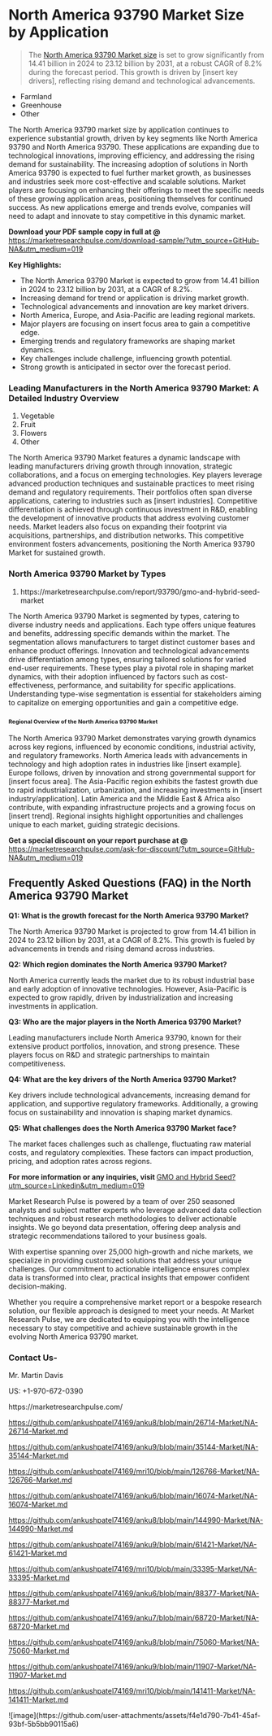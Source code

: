 <h1>North America 93790 Market&nbsp;Size by Application</h1><blockquote><p>The <a href="https://marketresearchpulse.com/download-sample/?utm_source=GitHub-NA&amp;utm_medium=019">North America 93790 Market size</a> is set to grow significantly from 14.41 billion in 2024 to 23.12 billion by 2031, at a robust CAGR of 8.2% during the forecast period. This growth is driven by [insert key drivers], reflecting rising demand and technological advancements.</p></blockquote><ul><li>Farmland<li> Greenhouse<li> Other</li></ul><p>The North America 93790 market size by application continues to experience substantial growth, driven by key segments like North America 93790 and North America 93790. These applications are expanding due to technological innovations, improving efficiency, and addressing the rising demand for sustainability. The increasing adoption of solutions in North America 93790 is expected to fuel further market growth, as businesses and industries seek more cost-effective and scalable solutions. Market players are focusing on enhancing their offerings to meet the specific needs of these growing application areas, positioning themselves for continued success. As new applications emerge and trends evolve, companies will need to adapt and innovate to stay competitive in this dynamic market.</p><p><strong>Download your PDF sample copy in full at @ </strong><a href="https://marketresearchpulse.com/download-sample/?utm_source=GitHub-NA&amp;utm_medium=019">https://marketresearchpulse.com/download-sample/?utm_source=GitHub-NA&amp;utm_medium=019</a></p><p><strong>Key Highlights: </strong></p><ul><li>The North America 93790 Market is expected to grow from 14.41 billion in 2024 to 23.12 billion by 2031, at a CAGR of 8.2%.</li><li>Increasing demand for trend or application is driving market growth.</li><li>Technological advancements and innovation are key market drivers.</li><li>North America, Europe, and Asia-Pacific are leading regional markets.</li><li>Major players are focusing on insert focus area to gain a competitive edge.</li><li>Emerging trends and regulatory frameworks are shaping market dynamics.</li><li>Key challenges include challenge, influencing growth potential.</li><li>Strong growth is anticipated in sector over the forecast period.</li></ul><h3>Leading Manufacturers in the North America 93790 Market: A Detailed Industry Overview</h3><ol><li>Vegetable<li> Fruit<li> Flowers<li> Other</li></ol><div class="flex max-w-full flex-col flex-grow"><div class="min-h-8 text-message flex w-full flex-col items-end gap-2 whitespace-normal break-words [.text-message+&amp;]:mt-5" dir="auto" data-message-author-role="assistant" data-message-id="fd8432e4-4910-450d-b182-61b7bfb0a01f" data-message-model-slug="gpt-4o"><div class="flex w-full flex-col gap-1 empty:hidden first:pt-[3px]"><div class="markdown prose w-full break-words dark:prose-invert light"><p>The North America 93790 Market features a dynamic landscape with leading manufacturers driving growth through innovation, strategic collaborations, and a focus on emerging technologies. Key players leverage advanced production techniques and sustainable practices to meet rising demand and regulatory requirements. Their portfolios often span diverse applications, catering to industries such as [insert industries]. Competitive differentiation is achieved through continuous investment in R&amp;D, enabling the development of innovative products that address evolving customer needs. Market leaders also focus on expanding their footprint via acquisitions, partnerships, and distribution networks. This competitive environment fosters advancements, positioning the North America 93790 Market for sustained growth.</p></div></div></div></div><h3>North America 93790 Market by Types</h3><ol><li>https://marketresearchpulse.com/report/93790/gmo-and-hybrid-seed-market</li></ol><div class="flex max-w-full flex-col flex-grow"><div class="min-h-8 text-message flex w-full flex-col items-end gap-2 whitespace-normal break-words [.text-message+&amp;]:mt-5" dir="auto" data-message-author-role="assistant" data-message-id="084470be-0bb7-4664-bddf-5156b4f41249" data-message-model-slug="gpt-4o-mini"><div class="flex w-full flex-col gap-1 empty:hidden first:pt-[3px]"><div class="markdown prose w-full break-words dark:prose-invert light"><p>The North America 93790 Market is segmented by types, catering to diverse industry needs and applications. Each type offers unique features and benefits, addressing specific demands within the market. The segmentation allows manufacturers to target distinct customer bases and enhance product offerings. Innovation and technological advancements drive differentiation among types, ensuring tailored solutions for varied end-user requirements. These types play a pivotal role in shaping market dynamics, with their adoption influenced by factors such as cost-effectiveness, performance, and suitability for specific applications. Understanding type-wise segmentation is essential for stakeholders aiming to capitalize on emerging opportunities and gain a competitive edge.</p></div></div></div></div><h3><span style="font-size: 11px;">Regional Overview of the North America 93790 Market</span></h3><div class="flex max-w-full flex-col flex-grow"><div class="min-h-8 text-message flex w-full flex-col items-end gap-2 whitespace-normal break-words [.text-message+&amp;]:mt-5" dir="auto" data-message-author-role="assistant" data-message-id="e9038762-ce64-4e30-91c9-9bd413514231" data-message-model-slug="gpt-4o-mini"><div class="flex w-full flex-col gap-1 empty:hidden first:pt-[3px]"><div class="markdown prose w-full break-words dark:prose-invert light"><p>The North America 93790 Market demonstrates varying growth dynamics across key regions, influenced by economic conditions, industrial activity, and regulatory frameworks. North America leads with advancements in technology and high adoption rates in industries like [insert example]. Europe follows, driven by innovation and strong governmental support for [insert focus area]. The Asia-Pacific region exhibits the fastest growth due to rapid industrialization, urbanization, and increasing investments in [insert industry/application]. Latin America and the Middle East &amp; Africa also contribute, with expanding infrastructure projects and a growing focus on [insert trend]. Regional insights highlight opportunities and challenges unique to each market, guiding strategic decisions.</p></div></div></div></div><p><strong>Get a special discount on your report purchase at @ </strong><a href="https://marketresearchpulse.com/ask-for-discount/?utm_source=GitHub-NA&amp;utm_medium=019">https://marketresearchpulse.com/ask-for-discount/?utm_source=GitHub-NA&amp;utm_medium=019</a></p><h2>Frequently Asked Questions (FAQ) in the North America 93790 Market</h2><p><strong>Q1: What is the growth forecast for the North America 93790 Market?</strong></p><p>The North America 93790 Market is projected to grow from 14.41 billion in 2024 to 23.12 billion by 2031, at a CAGR of 8.2%. This growth is fueled by advancements in trends and rising demand across industries.</p><p><strong>Q2: Which region dominates the North America 93790 Market?</strong></p><p>North America currently leads the market due to its robust industrial base and early adoption of innovative technologies. However, Asia-Pacific is expected to grow rapidly, driven by industrialization and increasing investments in application.</p><p><strong>Q3: Who are the major players in the North America 93790 Market?</strong></p><p>Leading manufacturers include North America 93790, known for their extensive product portfolios, innovation, and strong presence. These players focus on R&amp;D and strategic partnerships to maintain competitiveness.</p><p><strong>Q4: What are the key drivers of the North America 93790 Market?</strong></p><p>Key drivers include technological advancements, increasing demand for application, and supportive regulatory frameworks. Additionally, a growing focus on sustainability and innovation is shaping market dynamics.</p><p><strong>Q5: What challenges does the North America 93790 Market face?</strong></p><p>The market faces challenges such as challenge, fluctuating raw material costs, and regulatory complexities. These factors can impact production, pricing, and adoption rates across regions.</p><p><strong>For more information or any inquiries, visit&nbsp;</strong><a href="GMO and Hybrid Seed?utm_source=Linkedin&utm_medium=019">GMO and Hybrid Seed?utm_source=Linkedin&utm_medium=019</a></p><p>Market Research Pulse is powered by a team of over 250 seasoned analysts and subject matter experts who leverage advanced data collection techniques and robust research methodologies to deliver actionable insights. We go beyond data presentation, offering deep analysis and strategic recommendations tailored to your business goals.</p><p>With expertise spanning over 25,000 high-growth and niche markets, we specialize in providing customized solutions that address your unique challenges. Our commitment to actionable intelligence ensures complex data is transformed into clear, practical insights that empower confident decision-making.</p><p>Whether you require a comprehensive market report or a bespoke research solution, our flexible approach is designed to meet your needs. At Market Research Pulse, we are dedicated to equipping you with the intelligence necessary to stay competitive and achieve sustainable growth in the evolving North America 93790 market.</p><h3><strong>Contact Us-</strong></h3><p>Mr. Martin Davis</p><p>US: +1-970-672-0390</p><p>https://marketresearchpulse.com/</p><p><a href="https://github.com/ankushpatel74169/anku8/blob/main/26714-Market/NA-26714-Market.md">https://github.com/ankushpatel74169/anku8/blob/main/26714-Market/NA-26714-Market.md</a></p><p><a href="https://github.com/ankushpatel74169/anku9/blob/main/35144-Market/NA-35144-Market.md">https://github.com/ankushpatel74169/anku9/blob/main/35144-Market/NA-35144-Market.md</a></p><p><a href="https://github.com/ankushpatel74169/mri10/blob/main/126766-Market/NA-126766-Market.md">https://github.com/ankushpatel74169/mri10/blob/main/126766-Market/NA-126766-Market.md</a></p><p><a href="https://github.com/ankushpatel74169/anku6/blob/main/16074-Market/NA-16074-Market.md">https://github.com/ankushpatel74169/anku6/blob/main/16074-Market/NA-16074-Market.md</a></p><p><a href="https://github.com/ankushpatel74169/anku8/blob/main/144990-Market/NA-144990-Market.md">https://github.com/ankushpatel74169/anku8/blob/main/144990-Market/NA-144990-Market.md</a></p><p><a href="https://github.com/ankushpatel74169/anku9/blob/main/61421-Market/NA-61421-Market.md">https://github.com/ankushpatel74169/anku9/blob/main/61421-Market/NA-61421-Market.md</a></p><p><a href="https://github.com/ankushpatel74169/mri10/blob/main/33395-Market/NA-33395-Market.md">https://github.com/ankushpatel74169/mri10/blob/main/33395-Market/NA-33395-Market.md</a></p><p><a href="https://github.com/ankushpatel74169/anku6/blob/main/88377-Market/NA-88377-Market.md">https://github.com/ankushpatel74169/anku6/blob/main/88377-Market/NA-88377-Market.md</a></p><p><a href="https://github.com/ankushpatel74169/anku7/blob/main/68720-Market/NA-68720-Market.md">https://github.com/ankushpatel74169/anku7/blob/main/68720-Market/NA-68720-Market.md</a></p><p><a href="https://github.com/ankushpatel74169/anku8/blob/main/75060-Market/NA-75060-Market.md">https://github.com/ankushpatel74169/anku8/blob/main/75060-Market/NA-75060-Market.md</a></p><p><a href="https://github.com/ankushpatel74169/anku9/blob/main/11907-Market/NA-11907-Market.md">https://github.com/ankushpatel74169/anku9/blob/main/11907-Market/NA-11907-Market.md</a></p><p><a href="https://github.com/ankushpatel74169/mri10/blob/main/141411-Market/NA-141411-Market.md">https://github.com/ankushpatel74169/mri10/blob/main/141411-Market/NA-141411-Market.md</a></p>
![image](https://github.com/user-attachments/assets/f4e1d790-7b41-45af-93bf-5b5bb90115a6)

